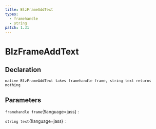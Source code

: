 ```yaml
---
title: BlzFrameAddText
types:
  - framehandle
  - string
patch: 1.31
---
```


# BlzFrameAddText

## Declaration

```jass
native BlzFrameAddText takes framehandle frame, string text returns nothing
```

## Parameters
`framehandle frame`{!language=jass}
: 

`string text`{!language=jass}
: 
